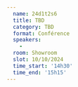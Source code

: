 ```yaml
---
  name: 24d1t2s6
  title: TBD
  category: TBD
  format: Conférence
  speakers: 
    - 
  room: Showroom
  slot: 10/10/2024
  time_start: '14h30'
  time_end: '15h15'
---
```

